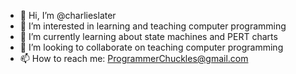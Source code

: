 - 👋 Hi, I’m @charlieslater
- 👀 I’m interested in learning and teaching computer programming
- 🌱 I’m currently learning about state machines and PERT charts
- 💞️ I’m looking to collaborate on teaching computer programming
- 📫 How to reach me: ProgrammerChuckles@gmail.com

<!---
charlieslater/charlieslater is a ✨ special ✨ repository because its `README.md` (this file) appears on your GitHub profile.
You can click the Preview link to take a look at your changes.
--->
